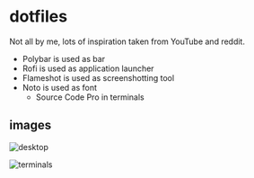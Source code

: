 # dotfiles

Not all by me, lots of inspiration taken from YouTube and reddit.

- Polybar is used as bar
- Rofi is used as application launcher
- Flameshot is used as screenshotting tool
- Noto is used as font
  - Source Code Pro in terminals

## images

![desktop](https://i.imgur.com/Cr2Zxs3.jpg)

![terminals](https://i.imgur.com/X5dzEuH.png)
